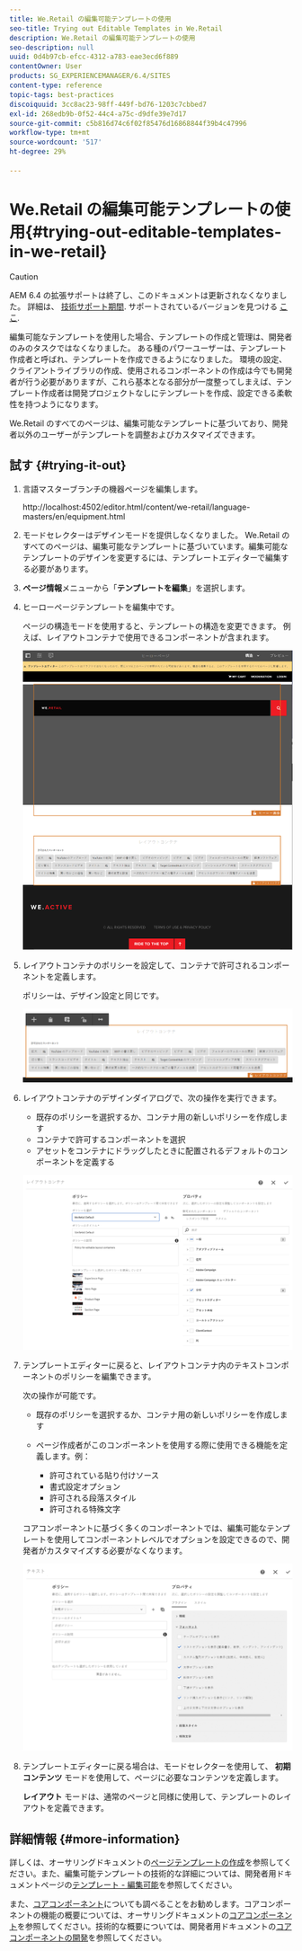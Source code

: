 ```yaml
---
title: We.Retail の編集可能テンプレートの使用
seo-title: Trying out Editable Templates in We.Retail
description: We.Retail の編集可能テンプレートの使用
seo-description: null
uuid: 0d4b97cb-efcc-4312-a783-eae3ecd6f889
contentOwner: User
products: SG_EXPERIENCEMANAGER/6.4/SITES
content-type: reference
topic-tags: best-practices
discoiquuid: 3cc8ac23-98ff-449f-bd76-1203c7cbbed7
exl-id: 268edb9b-0f52-44c4-a75c-d9dfe39e7d17
source-git-commit: c5b816d74c6f02f85476d16868844f39b4c47996
workflow-type: tm+mt
source-wordcount: '517'
ht-degree: 29%

---
```


# We.Retail の編集可能テンプレートの使用{#trying-out-editable-templates-in-we-retail}

>[!CAUTION]
>
>AEM 6.4 の拡張サポートは終了し、このドキュメントは更新されなくなりました。 詳細は、 [技術サポート期間](https://helpx.adobe.com/jp/support/programs/eol-matrix.html). サポートされているバージョンを見つける [ここ](https://experienceleague.adobe.com/docs/?lang=ja).

編集可能なテンプレートを使用した場合、テンプレートの作成と管理は、開発者のみのタスクではなくなりました。 ある種のパワーユーザーは、テンプレート作成者と呼ばれ、テンプレートを作成できるようになりました。 環境の設定、クライアントライブラリの作成、使用されるコンポーネントの作成は今でも開発者が行う必要がありますが、これら基本となる部分が一度整ってしまえば、テンプレート作成者は開発プロジェクトなしにテンプレートを作成、設定できる柔軟性を持つようになります。

We.Retail のすべてのページは、編集可能なテンプレートに基づいており、開発者以外のユーザーがテンプレートを調整およびカスタマイズできます。

## 試す {#trying-it-out}

1. 言語マスターブランチの機器ページを編集します。

   http://localhost:4502/editor.html/content/we-retail/language-masters/en/equipment.html

1. モードセレクターはデザインモードを提供しなくなりました。 We.Retail のすべてのページは、編集可能なテンプレートに基づいています。編集可能なテンプレートのデザインを変更するには、テンプレートエディターで編集する必要があります。
1. **ページ情報**&#x200B;メニューから「**テンプレートを編集**」を選択します。
1. ヒーローページテンプレートを編集中です。

   ページの構造モードを使用すると、テンプレートの構造を変更できます。 例えば、レイアウトコンテナで使用できるコンポーネントが含まれます。

   ![chlimage_1-138](assets/chlimage_1-138.png)

1. レイアウトコンテナのポリシーを設定して、コンテナで許可されるコンポーネントを定義します。

   ポリシーは、デザイン設定と同じです。

   ![chlimage_1-139](assets/chlimage_1-139.png)

1. レイアウトコンテナのデザインダイアログで、次の操作を実行できます。

   * 既存のポリシーを選択するか、コンテナ用の新しいポリシーを作成します
   * コンテナで許可するコンポーネントを選択
   * アセットをコンテナにドラッグしたときに配置されるデフォルトのコンポーネントを定義する

   ![chlimage_1-140](assets/chlimage_1-140.png)

1. テンプレートエディターに戻ると、レイアウトコンテナ内のテキストコンポーネントのポリシーを編集できます。

   次の操作が可能です。

   * 既存のポリシーを選択するか、コンテナ用の新しいポリシーを作成します
   * ページ作成者がこのコンポーネントを使用する際に使用できる機能を定義します。例：

      * 許可されている貼り付けソース
      * 書式設定オプション
      * 許可される段落スタイル
      * 許可される特殊文字

   コアコンポーネントに基づく多くのコンポーネントでは、編集可能なテンプレートを使用してコンポーネントレベルでオプションを設定できるので、開発者がカスタマイズする必要がなくなります。

   ![chlimage_1-141](assets/chlimage_1-141.png)

1. テンプレートエディターに戻る場合は、モードセレクターを使用して、 **初期コンテンツ** モードを使用して、ページに必要なコンテンツを定義します。

   **レイアウト** モードは、通常のページと同様に使用して、テンプレートのレイアウトを定義できます。

## 詳細情報 {#more-information}

詳しくは、オーサリングドキュメントの[ページテンプレートの作成](/help/sites-authoring/templates.md)を参照してください。また、編集可能テンプレートの技術的な詳細については、開発者用ドキュメントページの[テンプレート - 編集可能](/help/sites-developing/page-templates-editable.md)を参照してください。

また、[コアコンポーネント](/help/sites-developing/we-retail-core-components.md)についても調べることをお勧めします。コアコンポーネントの機能の概要については、オーサリングドキュメントの[コアコンポーネント](https://experienceleague.adobe.com/docs/experience-manager-core-components/using/introduction.html?lang=ja)を参照してください。技術的な概要については、開発者用ドキュメントの[コアコンポーネントの開発](https://experienceleague.adobe.com/docs/experience-manager-core-components/using/developing/overview.html?lang=ja)を参照してください。
